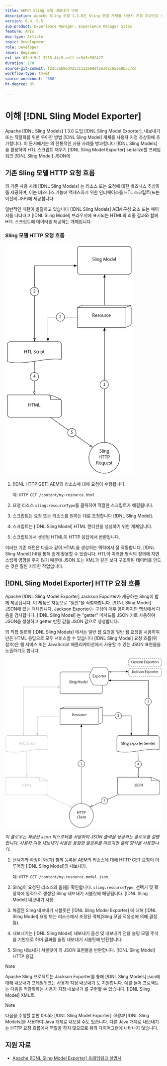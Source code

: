 ```yaml
---
title: AEM의 Sling 모델 내보내기 이해
description: Apache Sling 모델 1.3.0은 Sling 모델 개체를 사용자 지정 추상으로 내보내거나 직렬화하는 우아한 방법인 Sling 모델 내보내기를 도입했습니다. 이 문서에서는 Sling 모델을 사용하여 HTL 스크립트를 채우는 기존의 사용 사례를 Sling 모델 내보내기 프레임워크를 활용하여 Sling 모델을 JSON으로 직렬화하는 방법과 나란히 다룹니다.
version: 6.4, 6.5
sub-product: Experience Manager, Experience Manager Sites
feature: APIs
doc-type: Article
topic: Development
role: Developer
level: Beginner
exl-id: 03cdf5d1-3253-44c9-ae1f-ec5d3c562427
duration: 170
source-git-commit: f23c2ab86d42531113690df2e342c65060b5c7cd
workflow-type: tm+mt
source-wordcount: '568'
ht-degree: 0%

---
```


# 이해 [!DNL Sling Model Exporter]

Apache [!DNL Sling Models] 1.3.0 도입 [!DNL Sling Model Exporter], 내보내기 또는 직렬화를 위한 우아한 방법 [!DNL Sling Model] 개체를 사용자 지정 추상화에 추가합니다. 이 문서에서는 의 전통적인 사용 사례를 병과합니다 [!DNL Sling Models] 을 활용하여 HTL 스크립트 채우기 [!DNL Sling Model Exporter] serialize할 프레임워크 [!DNL Sling Model] JSON에

## 기존 Sling 모델 HTTP 요청 흐름

의 기존 사용 사례 [!DNL Sling Models] 는 리소스 또는 요청에 대한 비즈니스 추상화를 제공하며, 이는 비즈니스 기능에 액세스하기 위한 인터페이스를 HTL 스크립트(또는 이전의 JSP)에 제공합니다.

일반적인 패턴이 발달하고 있습니다 [!DNL Sling Models] AEM 구성 요소 또는 페이지를 나타내고 [!DNL Sling Model] 브라우저에 표시되는 HTML의 최종 결과와 함께 HTL 스크립트에 데이터를 제공하는 개체입니다.

### Sling 모델 HTTP 요청 흐름

![Sling 모델 요청 흐름](./assets/understand-sling-model-exporter/sling-model-request-flow.png)

1. [!DNL HTTP GET] AEM의 리소스에 대해 요청이 수행됩니다.

   예: `HTTP GET /content/my-resource.html`

1. 요청 리소스 `sling:resourceType`를 클릭하여 적절한 스크립트가 해결됩니다.

1. 스크립트는 요청 또는 리소스를 원하는 대로 조정합니다 [!DNL Sling Model].

1. 스크립트는 [!DNL Sling Model] HTML 렌디션을 생성하기 위한 개체입니다.

1. 스크립트에서 생성된 HTML이 HTTP 응답에서 반환됩니다.

이러한 기존 패턴은 다음과 같이 HTML을 생성하는 맥락에서 잘 작동합니다. [!DNL Sling Model] htl을 통해 쉽게 활용할 수 있습니다. HTL이 이러한 형식의 정의에 자연스럽게 영향을 주지 않기 때문에 JSON 또는 XML과 같은 보다 구조화된 데이터를 만드는 것은 훨씬 지루한 작업입니다.

## [!DNL Sling Model Exporter] HTTP 요청 흐름

Apache [!DNL Sling Model Exporter] Jackson Exporter가 제공하는 Sling이 함께 제공됩니다. 이 제품은 자동으로 &quot;일반&quot;을 직렬화합니다. [!DNL Sling Model] JSON에 있는 객체입니다. Jackson Exporter는 구성이 매우 용이하지만 핵심에서 다음을 검사합니다. [!DNL Sling Model] 는 &quot;getter&quot; 메서드를 JSON 키로 사용하여 JSON을 생성하고 getter 반환 값을 JSON 값으로 생성합니다.

의 직접 일련화 [!DNL Sling Models] 에서는 일반 웹 요청을 일반 웹 요청을 사용하여 만든 HTML 응답으로 모두 서비스할 수 있습니다 [!DNL Sling Model] 요청 흐름(위 참조)은 웹 서비스 또는 JavaScript 애플리케이션에서 사용할 수 있는 JSON 표현물을 노출하기도 합니다.

![Sling 모델 내보내기 HTTP 요청 흐름](./assets/understand-sling-model-exporter/sling-model-exporter-request-flow.png)

*이 플로우는 제공된 Json 익스포터를 사용하여 JSON 출력을 생성하는 플로우를 설명합니다. 사용자 지정 내보내기 사용은 동일한 플로우를 따르지만 출력 형식을 사용합니다.*

1. 선택기와 확장이 와(과) 함께 등록된 AEM의 리소스에 대해 HTTP GET 요청이 이루어짐 [!DNL Sling Model]의 내보내기.

   예: `HTTP GET /content/my-resource.model.json`

1. Sling이 요청된 리소스의 을(를) 확인합니다. `sling:resourceType`, 선택기 및 확장자에 동적으로 생성된 Sling 내보내기 서블릿에 매핑됩니다. [!DNL Sling Model] 내보내기 사용.
1. 해결된 Sling 내보내기 서블릿은 [!DNL Sling Model Exporter] 에 대해 [!DNL Sling Model] 요청 또는 리소스에서 조정된 객체(Sling 모델 적응성에 의해 결정됨).
1. 내보내기는 [!DNL Sling Model] 내보내기 옵션 및 내보내기 전용 슬링 모델 주석을 기반으로 하며 결과를 슬링 내보내기 서블릿에 반환합니다.
1. Sling 내보내기 서블릿이 의 JSON 표현물을 반환합니다. [!DNL Sling Model] HTTP 응답.

>[!NOTE]
>
>Apache Sling 프로젝트는 Jackson Exporter를 통해 [!DNL Sling Models] json에 대해 내보내기 프레임워크는 사용자 지정 내보내기 도 지원합니다. 예를 들어 프로젝트는 다음을 직렬화하는 사용자 지정 내보내기 를 구현할 수 있습니다. [!DNL Sling Model] XML로.

>[!NOTE]
>
>다음을 수행할 뿐만 아니라 [!DNL Sling Model Exporter] *직렬화* [!DNL Sling Models]을 사용하여 Java 개체로 내보낼 수도 있습니다. 다른 Java 개체로 내보내기는 HTTP 요청 흐름에서 역할을 하지 않으므로 위의 다이어그램에 나타나지 않습니다.

## 지원 자료

* [Apache [!DNL Sling Model Exporter] 프레임워크 설명서](https://sling.apache.org/documentation/bundles/models.html#exporter-framework-since-130)
